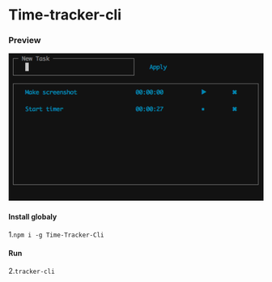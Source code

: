 # Time-tracker-cli

### Preview

![Screenshot](screenshot.png)

#### Install globaly
1.``` npm i -g Time-Tracker-Cli ```

#### Run 
2.``` tracker-cli ```
